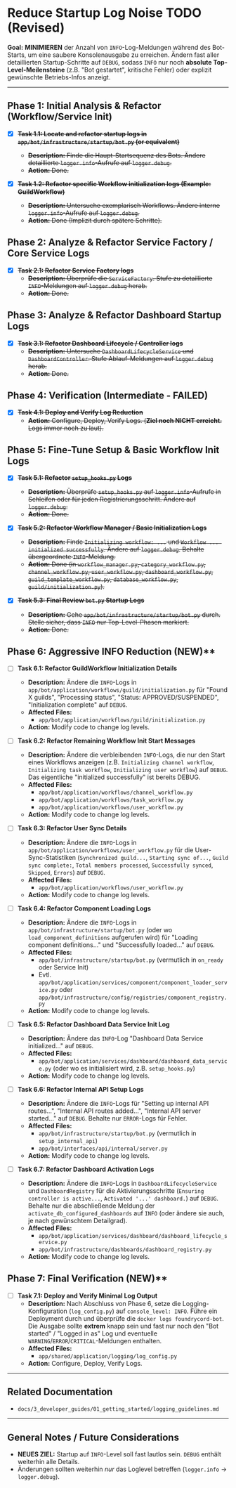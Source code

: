 # Reduce Startup Log Noise TODO (Revised)

**Goal:** **MINIMIEREN** der Anzahl von `INFO`-Log-Meldungen während des Bot-Starts, um eine saubere Konsolenausgabe zu erreichen. Ändern fast aller detaillierten Startup-Schritte auf `DEBUG`, sodass `INFO` nur noch **absolute Top-Level-Meilensteine** (z.B. "Bot gestartet", kritische Fehler) oder explizit gewünschte Betriebs-Infos anzeigt.

---

## Phase 1: Initial Analysis & Refactor (Workflow/Service Init)

- [x] ~~**Task 1.1: Locate and refactor startup logs in `app/bot/infrastructure/startup/bot.py` (or equivalent)**~~
    - ~~**Description:** Finde die Haupt-Startsequenz des Bots. Ändere detaillierte `logger.info`-Aufrufe auf `logger.debug`.~~
    - ~~**Action:** Done.~~

- [x] ~~**Task 1.2: Refactor specific Workflow initialization logs (Example: GuildWorkflow)**~~
    - ~~**Description:** Untersuche exemplarisch Workflows. Ändere interne `logger.info`-Aufrufe auf `logger.debug`.~~
    - ~~**Action:** Done (Implizit durch spätere Schritte).~~

## Phase 2: Analyze & Refactor Service Factory / Core Service Logs

- [x] ~~**Task 2.1: Refactor Service Factory logs**~~
    - ~~**Description:** Überprüfe die `ServiceFactory`. Stufe zu detaillierte `INFO`-Meldungen auf `logger.debug` herab.~~
    - ~~**Action:** Done.~~

## Phase 3: Analyze & Refactor Dashboard Startup Logs

- [x] ~~**Task 3.1: Refactor Dashboard Lifecycle / Controller logs**~~
    - ~~**Description:** Untersuche `DashboardLifecycleService` und `DashboardController`. Stufe Ablauf-Meldungen auf `logger.debug` herab.~~
    - ~~**Action:** Done.~~

## Phase 4: Verification (Intermediate - FAILED)

- [x] ~~**Task 4.1: Deploy and Verify Log Reduction**~~
    - ~~**Action:** Configure, Deploy, Verify Logs. (**Ziel noch NICHT erreicht.** Logs immer noch zu laut).~~

## Phase 5: Fine-Tune Setup & Basic Workflow Init Logs

- [x] ~~**Task 5.1: Refactor `setup_hooks.py` Logs**~~
    - ~~**Description:** Überprüfe `setup_hooks.py` auf `logger.info`-Aufrufe in Schleifen oder für jeden Registrierungsschritt. Ändere auf `logger.debug`.~~
    - ~~**Action:** Done.~~

- [x] ~~**Task 5.2: Refactor Workflow Manager / Basic Initialization Logs**~~
    - ~~**Description:** Finde `Initializing workflow: ...` und `Workflow ... initialized successfully`. Ändere auf `logger.debug`. Behalte übergeordnete `INFO`-Meldung.~~
    - ~~**Action:** Done (in `workflow_manager.py`, `category_workflow.py`, `channel_workflow.py`, `user_workflow.py`, `dashboard_workflow.py`, `guild_template_workflow.py`, `database_workflow.py`, `guild/initialization.py`).~~

- [x] ~~**Task 5.3: Final Review `bot.py` Startup Logs**~~
    - ~~**Description:** Gehe `app/bot/infrastructure/startup/bot.py` durch. Stelle sicher, dass `INFO` nur Top-Level-Phasen markiert.~~
    - ~~**Action:** Done.~~

## Phase 6: Aggressive INFO Reduction (NEW)**

- [ ] **Task 6.1: Refactor GuildWorkflow Initialization Details**
    - **Description:** Ändere die `INFO`-Logs in `app/bot/application/workflows/guild/initialization.py` für "Found X guilds", "Processing status", "Status: APPROVED/SUSPENDED", "Initialization complete" auf `DEBUG`.
    - **Affected Files:**
        - `app/bot/application/workflows/guild/initialization.py`
    - **Action:** Modify code to change log levels.

- [ ] **Task 6.2: Refactor Remaining Workflow Init Start Messages**
    - **Description:** Ändere die verbleibenden `INFO`-Logs, die nur den Start eines Workflows anzeigen (z.B. `Initializing channel workflow`, `Initializing task workflow`, `Initializing user workflow`) auf `DEBUG`. Das eigentliche "initialized successfully" ist bereits DEBUG.
    - **Affected Files:**
        - `app/bot/application/workflows/channel_workflow.py`
        - `app/bot/application/workflows/task_workflow.py`
        - `app/bot/application/workflows/user_workflow.py`
    - **Action:** Modify code to change log levels.

- [ ] **Task 6.3: Refactor User Sync Details**
    - **Description:** Ändere die `INFO`-Logs in `app/bot/application/workflows/user_workflow.py` für die User-Sync-Statistiken (`Synchronized guild...`, `Starting sync of...`, `Guild sync complete:`, `Total members processed`, `Successfully synced`, `Skipped`, `Errors`) auf `DEBUG`.
    - **Affected Files:**
        - `app/bot/application/workflows/user_workflow.py`
    - **Action:** Modify code to change log levels.

- [ ] **Task 6.4: Refactor Component Loading Logs**
    - **Description:** Ändere die `INFO`-Logs in `app/bot/infrastructure/startup/bot.py` (oder wo `load_component_definitions` aufgerufen wird) für "Loading component definitions..." und "Successfully loaded..." auf `DEBUG`.
    - **Affected Files:**
        - `app/bot/infrastructure/startup/bot.py` (vermutlich in `on_ready` oder Service Init)
        - Evtl. `app/bot/application/services/component/component_loader_service.py` oder `app/bot/infrastructure/config/registries/component_registry.py`
    - **Action:** Modify code to change log levels.

- [ ] **Task 6.5: Refactor Dashboard Data Service Init Log**
    - **Description:** Ändere das `INFO`-Log "Dashboard Data Service initialized..." auf `DEBUG`.
    - **Affected Files:**
        - `app/bot/application/services/dashboard/dashboard_data_service.py` (oder wo es initialisiert wird, z.B. `setup_hooks.py`)
    - **Action:** Modify code to change log levels.

- [ ] **Task 6.6: Refactor Internal API Setup Logs**
    - **Description:** Ändere die `INFO`-Logs für "Setting up internal API routes...", "Internal API routes added...", "Internal API server started..." auf `DEBUG`. Behalte nur `ERROR`-Logs für Fehler.
    - **Affected Files:**
        - `app/bot/infrastructure/startup/bot.py` (vermutlich in `setup_internal_api`)
        - `app/bot/interfaces/api/internal/server.py`
    - **Action:** Modify code to change log levels.

- [ ] **Task 6.7: Refactor Dashboard Activation Logs**
    - **Description:** Ändere die `INFO`-Logs in `DashboardLifecycleService` und `DashboardRegistry` für die Aktivierungsschritte (`Ensuring controller is active...`, `Activated '...' dashboard.`) auf `DEBUG`. Behalte nur die abschließende Meldung der `activate_db_configured_dashboards` auf `INFO` (oder ändere sie auch, je nach gewünschtem Detailgrad).
    - **Affected Files:**
        - `app/bot/application/services/dashboard/dashboard_lifecycle_service.py`
        - `app/bot/infrastructure/dashboards/dashboard_registry.py`
    - **Action:** Modify code to change log levels.

## Phase 7: Final Verification (NEW)**

- [ ] **Task 7.1: Deploy and Verify Minimal Log Output**
    - **Description:** Nach Abschluss von Phase 6, setze die Logging-Konfiguration (`log_config.py`) auf `console_level: INFO`. Führe ein Deployment durch und überprüfe die `docker logs foundrycord-bot`. Die Ausgabe sollte **extrem** knapp sein und fast nur noch den "Bot started" / "Logged in as" Log und eventuelle `WARNING`/`ERROR`/`CRITICAL`-Meldungen enthalten.
    - **Affected Files:**
        - `app/shared/application/logging/log_config.py`
    - **Action:** Configure, Deploy, Verify Logs.

---

## Related Documentation

- `docs/3_developer_guides/01_getting_started/logging_guidelines.md`

---

## General Notes / Future Considerations

- **NEUES ZIEL:** Startup auf `INFO`-Level soll fast lautlos sein. `DEBUG` enthält weiterhin alle Details.
- Änderungen sollten weiterhin *nur* das Loglevel betreffen (`logger.info` -> `logger.debug`).

